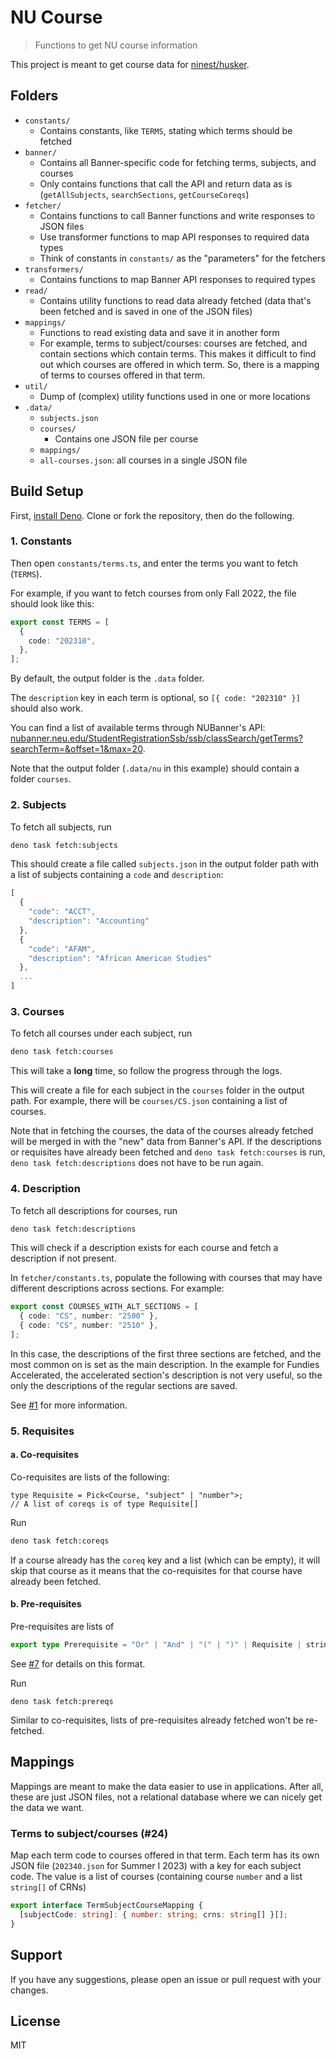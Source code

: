 # NU Course

> Functions to get NU course information

This project is meant to get course data for [ninest/husker](https://github.com/ninest/husker).

## Folders

- `constants/`
  - Contains constants, like `TERMS`, stating which terms should be fetched
- `banner/`
  - Contains all Banner-specific code for fetching terms, subjects, and courses
  - Only contains functions that call the API and return data as is (`getAllSubjects`, `searchSections`, `getCourseCoreqs`)
- `fetcher/`
  - Contains functions to call Banner functions and write responses to JSON files
  - Use transformer functions to map API responses to required data types
  - Think of constants in `constants/` as the "parameters" for the fetchers
- `transformers/`
  - Contains functions to map Banner API responses to required types
- `read/`
  - Contains utility functions to read data already fetched (data that's been
    fetched and is saved in one of the JSON files)
- `mappings/`
  - Functions to read existing data and save it in another form
  - For example, terms to subject/courses: courses are fetched, and contain sections which contain terms. This makes it difficult to find out which courses are offered in which term. So, there is a mapping of terms to courses offered in that term.
- `util/`
  - Dump of (complex) utility functions used in one or more locations
- `.data/`
  - `subjects.json`
  - `courses/`
    - Contains one JSON file per course
  - `mappings/`
  - `all-courses.json`: all courses in a single JSON file

## Build Setup

First, [install Deno](https://deno.land/manual/getting_started/installation). Clone or fork the repository, then do the following.

### 1. Constants

Then open `constants/terms.ts`, and enter the terms you want to fetch (`TERMS`).

For example, if you want to fetch courses from only Fall 2022, the file should look like this:

```ts
export const TERMS = [
  {
    code: "202310",
  },
];
```

By default, the output folder is the `.data` folder.

The `description` key in each term is optional, so `[{ code: "202310" }]` should also work.

You can find a list of available terms through NUBanner's API: [nubanner.neu.edu/StudentRegistrationSsb/ssb/classSearch/getTerms?searchTerm=&offset=1&max=20](https://nubanner.neu.edu/StudentRegistrationSsb/ssb/classSearch/getTerms?searchTerm=&offset=1&max=20).

Note that the output folder (`.data/nu` in this example) should contain a folder `courses`.

### 2. Subjects

To fetch all subjects, run

```bash
deno task fetch:subjects
```

This should create a file called `subjects.json` in the output folder path with a list of subjects containing a `code` and `description`:

```ts
[
  {
    "code": "ACCT",
    "description": "Accounting"
  },
  {
    "code": "AFAM",
    "description": "African American Studies"
  },
  ...
]
```

### 3. Courses

To fetch all courses under each subject, run

```bash
deno task fetch:courses
```

This will take a **long** time, so follow the progress through the logs.

This will create a file for each subject in the `courses` folder in the output path. For example, there will be `courses/CS.json` containing a list of courses.

Note that in fetching the courses, the data of the courses already fetched will be merged in with the "new" data from Banner's API. If the descriptions or requisites have already been fetched and `deno task fetch:courses` is run, `deno task fetch:descriptions` does not have to be run again.

### 4. Description

To fetch all descriptions for courses, run

```bash
deno task fetch:descriptions
```

This will check if a description exists for each course and fetch a description if not present.

In `fetcher/constants.ts`, populate the following with courses that may have different descriptions across sections. For example:

```ts
export const COURSES_WITH_ALT_SECTIONS = [
  { code: "CS", number: "2500" },
  { code: "CS", number: "2510" },
];
```

In this case, the descriptions of the first three sections are fetched, and the most common on is set as the main description. In the example for Fundies Accelerated, the accelerated section's description is not very useful, so the only the descriptions of the regular sections are saved.

See [#1](https://github.com/ninest/nu-courses/issues/1) for more information.

### 5. Requisites

#### a. Co-requisites

Co-requisites are lists of the following:

```tsx
type Requisite = Pick<Course, "subject" | "number">;
// A list of coreqs is of type Requisite[]
```

Run

```bash
deno task fetch:coreqs
```

If a course already has the `coreq` key and a list (which can be empty), it will skip that course as it means that the co-requisites for that course have already been fetched.

#### b. Pre-requisites

Pre-requisites are lists of

```ts
export type Prerequisite = "Or" | "And" | "(" | ")" | Requisite | string;
```

See [#7](https://github.com/ninest/nu-courses/issues/7) for details on this format.

Run

```
deno task fetch:prereqs
```

Similar to co-requisites, lists of pre-requisites already fetched won't be re-fetched.

## Mappings

Mappings are meant to make the data easier to use in applications. After all, these are just JSON files, not a relational database where we can nicely get the data we want.

### Terms to subject/courses (#24)

Map each term code to courses offered in that term. Each term has its own JSON file (`202340.json` for Summer I 2023) with a key for each subject code. The value is a list of courses (containing course `number` and a list `string[]` of CRNs)

```ts
export interface TermSubjectCourseMapping {
  [subjectCode: string]: { number: string; crns: string[] }[];
}
```

## Support

If you have any suggestions, please open an issue or pull request with your changes.

## License

MIT
